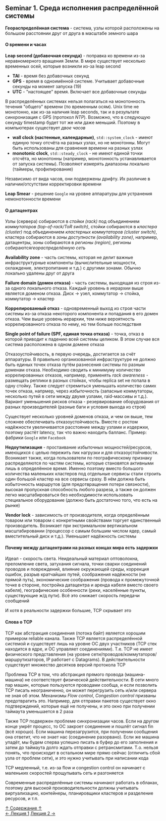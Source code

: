## Seminar 1. Среда исполнения распределённой системы

**Геораспределённая система** - система, узлы которой расположены на большом расстоянии друг от друга в масштабе земного шара

#### О времени и часах

**Leap second (добавочная секунда)** - поправка ко времени из-за неравномерного вращения Земли. В мире существует несколько временных осей, которые возникли из-за leap second
- **TAI** - время без добавочных секунд
- **GPS** - время в одноимённой системе. Учитывает добавочные секунды на момент запуска (19)
- **UTC** - "настоящее" время. Включает все добавочные секунды

В распределённых системах нельзя полагаться на монотонность течения "общего" времени (по временным осям). Unix time не монотонно, как из-за наличия leap seconds, так и в результате синхронизация с GPS (протокол *NTP*). Возможно, что в следующую секунду timestamp будет тот же или даже меньший. Поэтому в компьютерах существует *двое часов*
- **wall clock (настенные, календарные)**, `std::system_clock` - имеют единую точку отсчёта на разных узлах, но не монотонны. Могут быть использованы для сравнения времени на разных узлах
- **monotonic clock**, `std::steady_clock` - не имеют единой точки отсчёта, но монотонны (например, монотонность устанавливается от запуска системы). Позволяют измерять диапазоны локально (таймеры, профилирование)

Независимо от вида часов, они подвержены дрифту. Их различие в наличии/отсутствии корректировки времени

**Leap Smear** - решение `Google` на уровне аппаратуры для устранения немонотонности времени

#### О датацентрах

Узлы (сервера) собираются в *стойки (rack)* под объединением *коммутаторов (top-of-rack/ToR switch)*, стойки собираются в *кластера (cluster)* под объединением *кластерных коммутаторов (cluster switch)*, кластера собираются в *зоны доступности (availability zone)*, например, датацентры, зоны собираются в *регионы (region)*, регионы собираются*геораспределённую сеть*

**Availability zone** - часть системы, которая не делит важные инфраструктурные компоненты (вычислительные мощности, охлаждение, электропитание и т.д.) с другими зонами. Обычно локально удалены друг от друга

**Failure domain (домен отказа)** - часть системы, выходящая из строя из-за одного локального отказа. Каждый уровень в иерархии выше является доменом отказа. Диск $\to$ узел, коммутатор $\to$ стойка, коммутатор $\to$ кластер

**Коррелированный отказ** - одновременный выход из строя части системы из-за отказа некоторого компонента и попадания в его домен отказа. Чем выше уровень иерархии, тем ниже вероятность коррелированного отказа по нему, но тем больше последствия

**Single point of failure (SPF, единая точка отказа)** - точка, отказ в которой приводит к падению всей системы целиком. В этом случае вся система расположена в одном домене отказа

Отказоустойчивость, в первую очередь, достигается за счёт аппаратуры. В правильно организованной инфраструктуре не должно быть единых точек отказа путём разнесения системы по разным доменам отказа. Необходимо сводить к минимуму количество коррелированных отказов, например, применять *rack awareness* - размещать реплики в разных стойках, чтобы replica set не попала в одну стойку. Также следует стремиться уменьшать количество самих точек отказа, напрмер, через *избыточность* (запасные коммутаторы, несколько путей в сети между двумя узлами, raid-массивы и т.д.). Вариант уменьшения рисков отказа - резервирование оборудования от разных производителей (разные баги и условия выхода из строя)

Существует несколько уровней доменов отказа, и чем он выше, тем сложнее обеспечивать отказоустойчивость. Вместе с ростом надёжности увеличивается расстояние между узлами и издержки, поэтому растёт latency, так что важно находить балланс. Пример: фабрики `Google` или `Facebook`

**Недоутилизация** - простаивание избыточных мощностей/ресурсов, имеющихся с целью пережить пик нагрузки и для отказоустойчивости. Возникает также, когда пользователи по географическому признаку распределяются по частям системы, которые становятся активными лишь в определённое время. Именно поэтому вместо большого количества маленьких кластеров под отдельные сервисы стали строить один большой кластер на все сервисы сразу. В нём должна быть избыточность маршрутов (для предотвращения потери связности), высокая пропускная способность любого разреза, а также он должен легко масштабироваться без необходимости использовать специальное оборудование (должно быть достаточно того, что есть на рынке)

**Vendor lock** - зависимость от производителя, когда определённым товаром или товаром с конкретными свойствами торгует единственный производитель. Возникает при экстримальном вертикальном масштабировании (процессор с самым большим числом ядер, самый вместительный диск и т.д.). Уменьшает надёжность системы

#### Почему между датацентрами на разных концах мира есть задержки

Идеал - скорость света. Неидеальный материал оптоволокна, преломление света, затухания сигнала, точки сварки соединений проводов и повреждений, влияние окружающей среды, коррекция ошибок, разрыв кратчайших путей, соображения надёжности (не прямой путь), экономические соображения (провода к промежуточной точке в стороне, постройка датацентра и аренда кабеля вместо своего кабеля), географические особенности (реки, населённые пункты, существующие ж/д пути). Всё это снижает скорость передачи сообщений

И хотя в реальности задержки большие, TCP скрывает это

#### Слова о TCP

TCP как абстракция соединения (потока байт) является хорошим примером reliable канала. Также TCP является распределённой системой и существует лишь на уровне ОС двух участников (TCP стек находится в ядре, и ОС управляет соединениями). Т.е. TCP не имеет физического представления (на уровне сети/проводов/коммутаторов/маршрутизаторов, IP работает с Datagrams). В действительности существует множество десятков версий протокола TCP

Проблема TCP в том, что абстракция прямого провода (машина-машина) не соответствует физической действительности. В сети много пар машин, которые пользуются проводами сообща, и если позволить TCP писать неограниченно, он может перегрузить сеть и/или сервера не зная об этом. Механизмы *Flow control*, *Congestion control* призваны предотвратить это. Например, для отправки пакетов существует окно подтверждений, которые ещё не получены, и это окно при получении таймаута уменьшается в $2$ раза

Также TCP подвержен проблеме синхронизации часов. Если на другом конце умрёт процесс, то ОС закроет соединение и пошлёт сигнал fin (всё хорошо). Если машина перезагрузится, при получении сообщения она ответит, что не знает нас (соединение разорвано). Если же машина упадёт, мы будем сперва успешно писать в буфер до его заполнения и затем до таймаута долго ждать отправки с ретрансмитами. Т.о. нельзя понять, что происходит в остальном мире прямо сейчас (отличить сбой узла от проблем сети), и это нужно учитывать при написании кода

TCP медленный, т.е. из-за flow и congestion control он начинает с маленьких скоростей прощупывать сеть и разгоняется

Современные распределённые системы начинают работать в облаках, поэтому для высокой производительности должны учитывать виртуализацию, контейнеры, планировщики кластеров и разделение ресурсов, и т.п.

[↑ Содержание ↑](https://github.com/ddvamp/distributed-db-learning/tree/main/notes/dist-sys-mipt#содержание)\
[← Лекция 1](https://github.com/ddvamp/distributed-db-learning/blob/main/notes/dist-sys-mipt/lectures/lecture-1.md)
[Лекция 2 →](https://github.com/ddvamp/distributed-db-learning/blob/main/notes/dist-sys-mipt/lectures/lecture-2.md)
